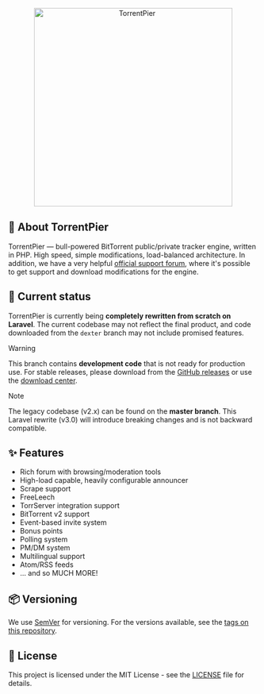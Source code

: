 <p align="center"><a href="https://torrentpier.com"><img src="https://torrentpier.com/styles/default/xenforo/bull-logo.svg" width="400px" alt="TorrentPier" /></a></p>

## 🐂 About TorrentPier

TorrentPier — bull-powered BitTorrent public/private tracker engine, written in PHP. High speed, simple modifications, load-balanced
architecture. In addition, we have a very helpful
[official support forum](https://torrentpier.com), where it's possible to get support and download modifications for the engine.

## 🌈 Current status

TorrentPier is currently being **completely rewritten from scratch on Laravel**. The current codebase may not reflect the final product, and code downloaded from the `dexter` branch may not include promised features.

> [!WARNING]
> This branch contains **development code** that is not ready for production use. For stable releases, please download from the [GitHub releases](https://github.com/torrentpier/torrentpier/releases) or use the [download center](https://nightly.link/torrentpier/torrentpier/workflows/ci/master/TorrentPier-master).

> [!NOTE]
> The legacy codebase (v2.x) can be found on the **master branch**. This Laravel rewrite (v3.0) will introduce breaking changes and is not backward compatible.

## ✨ Features
* Rich forum with browsing/moderation tools
* High-load capable, heavily configurable announcer
* Scrape support
* FreeLeech
* TorrServer integration support
* BitTorrent v2 support
* Event-based invite system
* Bonus points
* Polling system
* PM/DM system
* Multilingual support
* Atom/RSS feeds
* ... and so MUCH MORE!

## 📦 Versioning

We use [SemVer](http://semver.org/) for versioning. For the versions available, see the [tags on this repository](https://github.com/torrentpier/torrentpier/tags).

## 📖 License

This project is licensed under the MIT License - see the [LICENSE](https://github.com/torrentpier/torrentpier/blob/master/LICENSE) file for details.
